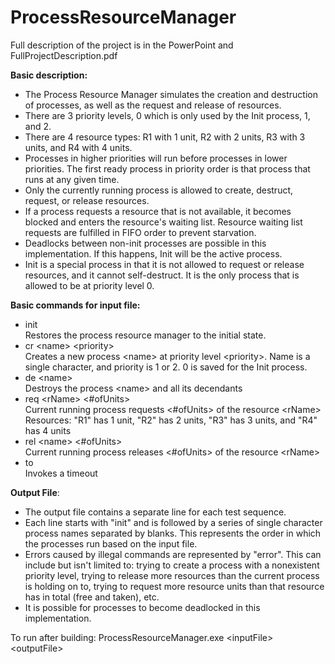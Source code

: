 # ProcessResourceManager

Full description of the project is in the PowerPoint and FullProjectDescription.pdf<br>

<b>Basic description:</b>
- The Process Resource Manager simulates the creation and destruction of processes, as well as the request and release of resources.
- There are 3 priority levels, 0 which is only used by the Init process, 1, and 2. 
- There are 4 resource types: R1 with 1 unit, R2 with 2 units, R3 with 3 units, and R4 with 4 units. 
- Processes in higher priorities will run before processes in lower priorities. The first ready process in priority order is that process that runs at any given time. 
- Only the currently running process is allowed to create, destruct, request, or release resources. 
- If a process requests a resource that is not available, it becomes blocked and enters the resource's waiting list. Resource waiting list requests are fulfilled in FIFO order to prevent starvation. 
- Deadlocks between non-init processes are possible in this implementation. If this happens, Init will be the active process. 
- Init is a special process in that it is not allowed to request or release resources, and it cannot self-destruct. It is the only process that is allowed to be at priority level 0.

<b>Basic commands for input file:</b>
- init <br>
  Restores the process resource manager to the initial state.
- cr \<name\> \<priority\> <br>
  Creates a new process \<name\> at priority level \<priority\>. Name is a single character, and priority is 1 or 2. 0 is saved for the Init process.
- de \<name\> <br>
  Destroys the process \<name\> and all its decendants
- req \<rName\> \<#ofUnits\> <br>
  Current running process requests \<#ofUnits\> of the resource \<rName\> <br> 
  Resources: "R1" has 1 unit, "R2" has 2 units, "R3" has 3 units, and "R4" has 4 units
- rel \<name\> \<#ofUnits\> <br>
  Current running process releases \<#ofUnits\> of the resource \<rName\> <br>
- to <br>
  Invokes a timeout
  
<b>Output File</b>:
- The output file contains a separate line for each test sequence.
- Each line starts with "init" and is followed by a series of single character process names separated by blanks. This represents the order in which the processes run based on the input file. 
- Errors caused by illegal commands are represented by "error". This can include but isn't limited to: trying to create a process with a nonexistent priority level, trying to release more resources than the current process is holding on to, trying to request more resource units than that resource has in total (free and taken), etc.
- It is possible for processes to become deadlocked in this implementation.
  
To run after building: ProcessResourceManager.exe \<inputFile\> \<outputFile\>
